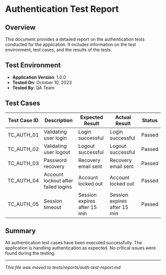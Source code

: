 # Authentication Test Report

## Overview

This document provides a detailed report on the authentication tests conducted for the application. It includes information on the test environment, test cases, and the results of the tests.

## Test Environment

- **Application Version**: 1.0.0
- **Tested On**: October 10, 2023
- **Tested By**: QA Team

## Test Cases

| Test Case ID | Description                         | Expected Result              | Actual Result                | Status |
| ------------ | ----------------------------------- | ---------------------------- | ---------------------------- | ------ |
| TC_AUTH_01   | Validating user login               | Login successful             | Login successful             | Passed |
| TC_AUTH_02   | Validating user logout              | Logout successful            | Logout successful            | Passed |
| TC_AUTH_03   | Password recovery                   | Recovery email sent          | Recovery email sent          | Passed |
| TC_AUTH_04   | Account lockout after failed logins | Account locked out           | Account locked out           | Passed |
| TC_AUTH_05   | Session timeout                     | Session expires after 15 min | Session expires after 15 min | Passed |

## Summary

All authentication test cases have been executed successfully. The application is handling authentication as expected. No critical issues were found during the testing.

---

_This file was moved to tests/reports/auth-test-report.md_
